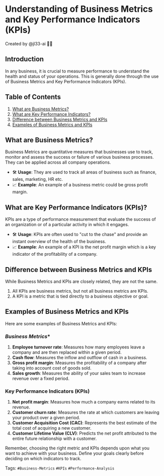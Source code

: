 # **Understanding of Business Metrics and Key Performance Indicators (KPIs)**
Created by @jl33-ai 👦🏻

## Introduction 

In any business, it is crucial to measure performance to understand the health and status of your operations. This is generally done through the use of Business Metrics and Key Performance Indicators (KPIs). 

## **Table of Contents**

1. [What are Business Metrics?](#business-metrics)
2. [What are Key Performance Indicators?](#kpis)
3. [Difference between Business Metrics and KPIs](#difference)
4. [Examples of Business Metrics and KPIs](#examples)

## **What are Business Metrics?** <a name="business-metrics"></a>
Business Metrics are quantitative measures that businesses use to track, monitor and assess the success or failure of various business processes. They can be applied across all company operations.

  - 🛠 **Usage**: They are used to track all areas of business such as finance, sales, marketing, HR etc.
  - 📈 **Example**: An example of a business metric could be gross profit margin.

## **What are Key Performance Indicators (KPIs)?** <a name="kpis"></a>

KPIs are a type of performance measurement that evaluate the success of an organization or of a particular activity in which it engages.

  - 🛠 **Usage**: KPIs are often used to "cut to the chase" and provide an instant overview of the health of the business.
  - 📈 **Example**: An example of a KPI is the net profit margin which is a key indicator of the profitability of a company.

## **Difference between Business Metrics and KPIs** <a name="difference"></a>

While Business Metrics and KPIs are closely related, they are not the same. 

1. All KPIs are business metrics, but not all business metrics are KPIs. 
2. A KPI is a metric that is tied directly to a business objective or goal.

## **Examples of Business Metrics and KPIs** <a name="examples"></a>

Here are some examples of Business Metrics and KPIs:

### **Business* Metrics**

1. **Employee turnover rate**: Measures how many employees leave a company and are then replaced within a given period.
2. **Cash flow**: Measures the inflow and outflow of cash in a business.
3. **Gross profit margin**: Measures the profitability of a company after taking into account cost of goods sold.
4. **Sales growth**: Measures the ability of your sales team to increase revenue over a fixed period.
    
### **Key Performance Indicators (KPIs)**

1. **Net profit margin**: Measures how much a company earns related to its revenue.
2. **Customer churn rate**: Measures the rate at which customers are leaving your product over a given period.
3. **Customer Acquisition Cost (CAC)**: Represents the best estimate of the total cost of acquiring a new customer. 
4. **Customer Lifetime Value (CLV)**: Predicts the net profit attributed to the entire future relationship with a customer. 

Remember, choosing the right metric and KPIs depends upon what you want to achieve with your business. Define your goals clearly before deciding on which indicators to track.

Tags: `#Business-Metrics` `#KPIs` `#Performance-Analysis`
